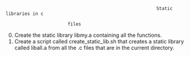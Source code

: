                                                             Static libraries in c
                                                            
                           files
                           
0. Create the static library libmy.a containing all the functions.
1. Create a script called create_static_lib.sh that creates a static library called liball.a from all the .c files that are in the current directory.                        
